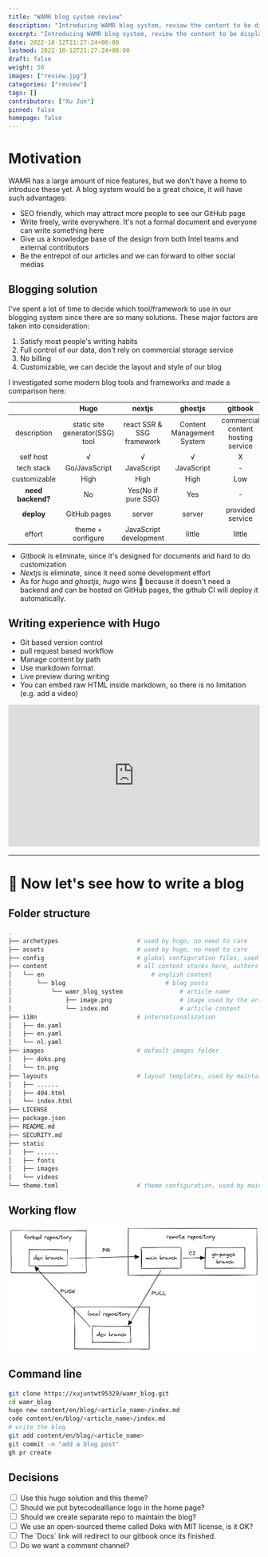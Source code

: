 ```yaml
---
title: "WAMR blog system review"
description: "Introducing WAMR blog system, review the content to be displayed and the writing && publishing flow"
excerpt: "Introducing WAMR blog system, review the content to be displayed and the writing && publishing flow"
date: 2022-10-12T21:27:24+08:00
lastmod: 2022-10-12T21:27:24+08:00
draft: false
weight: 50
images: ["review.jpg"]
categories: ["review"]
tags: []
contributors: ["Xu Jun"]
pinned: false
homepage: false
---
```


# Motivation

WAMR has a large amount of nice features, but we don't have a home to introduce these yet. A blog system would be a great choice, it will have such advantages:

- SEO friendly, which may attract more people to see our GitHub page
- Write freely, write everywhere. It's not a formal document and everyone can write something here
- Give us a knowledge base of the design from both Intel teams and external contributors
- Be the entrepot of our articles and we can forward to other social medias

## Blogging solution

I've spent a lot of time to decide which tool/framework to use in our blogging system since there are so many solutions. These major factors are taken into consideration:

1. Satisfy most people's writing habits
2. Full control of our data, don't rely on commercial storage service
3. No billing
4. Customizable, we can decide the layout and style of our blog

I investigated some modern blog tools and frameworks and made a comparison here:

|     |  Hugo  |  nextjs  |  ghostjs  |  gitbook  |
| :---: | :---:  |  :----:  |  :----:   | :---: |
| description | static site generator(SSG) tool | react SSR & SSG framework | Content Management System | commercial content hosting service |
| self host | √ | √ | √ | X |
| tech stack | Go/JavaScript | JavaScript | JavaScript | - |
| customizable | High | High | High | Low |
| **need backend?** | No | Yes(No if pure SSG)  | Yes | - |
| **deploy** | GitHub pages | server | server | provided service |
| effort | theme + configure | JavaScript development | little | little |

- *Gitbook* is eliminate, since it's designed for documents and hard to do customization
- *Nextjs* is eliminate, since it need some development effort
- As for *hugo* and *ghostjs*, *hugo* wins 🎉 because it doesn't need a backend and can be hosted on GitHub pages, the github CI will deploy it automatically.

## Writing experience with Hugo

- Git based version control
- pull request based workflow
- Manage content by path
- Use markdown format
- Live preview during writing
- You can embed raw HTML inside markdown, so there is no limitation (e.g. add a video)

<style>
iframe {
  aspect-ratio: 16 / 9;
  width: 100%;
  height: auto;
}
</style>

<iframe src="https://www.youtube.com/embed/cbB3QEwWMlA" title="Web Assembly (WASM) in 100 Seconds" frameborder="0" allow="accelerometer; autoplay; clipboard-write; encrypted-media; gyroscope; picture-in-picture" allowfullscreen></iframe>

---------------------------------

# 👀 Now let's see how to write a blog

## Folder structure

``` bash
.
├── archetypes                      # used by hugo, no need to care
├── assets                          # used by hugo, no need to care
├── config                          # global configuration files, used by maintainer
├── content                         # all content stores here, authors only add file here
│   └── en                              # english content
│       └── blog                            # blog posts
│           └── wamr_blog_system                # article name
│               ├── image.png                   # image used by the article
│               └── index.md                    # article content
├── i18n                            # internationalization
│   ├── de.yaml
│   ├── en.yaml
│   └── nl.yaml
├── images                          # default images folder
│   ├── doks.png
│   └── tn.png
├── layouts                         # layout templates, used by maintainer
│   ├── ......
│   ├── 404.html
│   └── index.html
├── LICENSE
├── package.json
├── README.md
├── SECURITY.md
├── static
│   ├── ......
│   ├── fonts
│   ├── images
│   └── videos
└── theme.toml                      # theme configuration, used by maintainer
```

## Working flow

![](workflow.excalidraw.png)

## Command line
``` bash
git clone https://xujuntwt95329/wamr_blog.git
cd wamr_blog
hugo new content/en/blog/<article_name>/index.md
code content/en/blog/<article_name>/index.md
# write the blog
git add content/en/blog/<article_name>
git commit -m "add a blog post"
gh pr create
```

## Decisions

<div>
    <input type='checkbox'> Use this hugo solution and this theme?</input><br/>
    <input type='checkbox'> Should we put bytecodealliance logo in the home page?</input><br/>
    <input type='checkbox'> Should we create separate repo to maintain the blog?</input><br/>
    <input type='checkbox'> We use an open-sourced theme called Doks with MIT license, is it OK?</input><br/>
    <input type='checkbox'> The `Docs` link will redirect to our gitbook once its finished.</input><br/>
    <input type='checkbox'> Do we want a comment channel?</input><br/>
</div>
